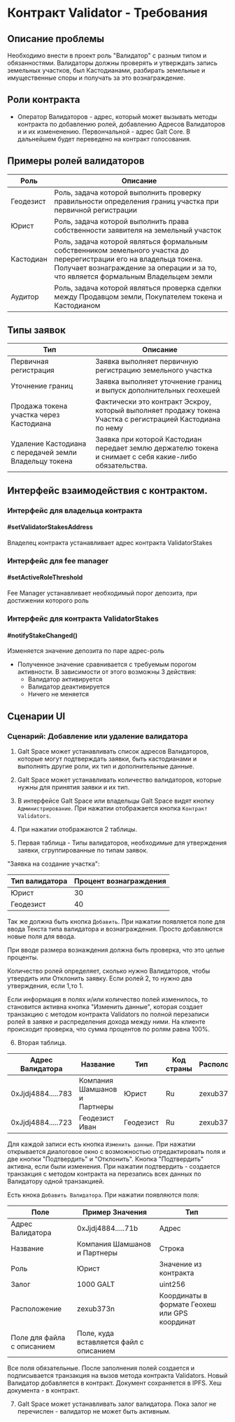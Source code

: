 # Контракт Validator - Требования

## Описание проблемы 
Необходимо внести в проект роль "Валидатор" с разным типом и обязанностями. Валидаторы должны проверять и утверждать запись земельных участков, был Кастодианами, разбирать земельные и имущественные споры и получать за это вознаграждение.

## Роли контракта

- Оператор Валидаторов - адрес, который может вызывать методы контракта по добавлению ролей, добавлению Адресов Валидаторов и и их измененению. Первончальной - адрес Galt Core. В дальнейшем будет переведено на контракт голосования. 

## Примеры ролей валидаторов

|Роль|Описание|
|--------|---------|
|Геодезист|Роль, задача которой выполнить проверку правильности определения границ участка при первичной регистрации|
|Юрист|Роль, задача которой выполнить права собственности заявителя на земельный участок|
|Кастодиан|Роль, задача которой являться формальным собственником земельного участка до перерегистрации его на владельца токена. Получает вознаграждение за операции и за то, что является формальным Владельцем земли|
|Аудитор|Роль, задача которой являться проверка сделки между Продавцом земли, Покупателем токена и Кастодианом|

## Типы заявок

|Тип|Описание|
|--------|---------|
|Первичная регистрация|Заявка выполняет первичную регистрацию земельного участка|
|Уточнение границ|Заявка выполняет уточнение границ и выпуск дополнительных геохешей|
|Продажа токена участка через Кастодиана|Фактически это контракт Эскроу, который выполняет продажу токена Участка с регистрацией Кастодиана по нему|
|Удаление Кастодиана с передачей земли Владельцу токена|Заявка при которой Кастодиан передает землю держателю токена и снимает с себя какие-либо обязательства.|

## Интерфейс взаимодействия с контрактом.
### Интерфейс для владельца контракта
#### #setValidatorStakesAddress
Владелец контракта устанавливает адрес контракта ValidatorStakes

### Интерфейс для fee manager
#### #setActiveRoleThreshold
Fee Manager устанавливает необходимый порог депозита, при достижении которого роль 

### Интерфейс для контракта ValidatorStakes

#### #notifyStakeChanged()
Изменяется значение депозита по паре адрес-роль

* Полученное значение сравнивается с требуемым порогом активности. В зависимости от этого возможны 3 действия:
    * Валидатор активируется
    * Валидатор деактивируется
    * Ничего не меняется



## Сценарии UI

### Сценарий: Добавление или удаление валидатора

1. Galt Space может устанавливать список адресов Валидаторов, которые могут подтверждать заявки, быть кастодианами и выполнять другие роли, их тип и дополнительные данные.

2. Galt Space может устанавливать количество валидаторов, которые нужны для принятия заявки и их тип.

3. В интерфейсе Galt Space или владельцы Galt Space видят кнопку `Администрирование`. При нажатии отображается кнопка `Контракт Validators`. 

4. При нажатии отображаются 2 таблицы.

5. Первая таблица - Типы валидаторов, необходимые для утверждения заявки, сгруппированные по типам заявок.

"Заявка на создание участка":

|Тип валидатора|Процент вознаграждения|
|---------|----------|
|Юрист|30|
|Геодезист|40|

Так же должна быть кнопка `Добавить`. При нажатии появляется поле для ввода Текста типа валидатора и вознаграждения. Просто добавляются новые поля для ввода.

При вводе размера вознаждения должна быть проверка, что это целые проценты.

Количество  ролей определяет, сколько нужно Валидаторов, чтобы утвердить или Отклонить заявку. Если ролей 2, то нужно два утверждения, если 1,то 1.

Если информация в полях и/или количество полей изменилось, то становится активна кнопка "Изменить данные", которая создает транзакцию с методом контракта Validators по полной перезаписи ролей в заявке и распределения дохода между ними. На клиенте происходит проверка, что сумма процентов по ролям равна 100%.

6. Вторая таблица.

|Адрес Валидатора|Название|Тип|Код страны|Расположение| Статус |
|----------|---------|----------|--------|-----------|-----------|
|0xJjdj4884.....783|Компания Шамшанов и Партнеры|Юрист|Ru|zexub373n|Активен|
|0xJjdj4884.....723|Геодезист Иван|Геодезист|Ru|zexub372n|Не Активен|

Для каждой записи есть кнопка `Изменить данные`. При нажатии открывается диалоговое окно с возможностью отредактировать поля и две кнопки "Подтвердить" и "Отклонить". Кнопка "Подтвердить" активна, если были изменения. При нажатии подтвердить - создается транзакция с методом контракта на перезапись всех данных по Валидатору одной транзакцией.

Есть кнока `Добавить Валидатора`. При нажатии появляются поля:

|Поле|Пример Значения|Тип|
|------|-------|------|
|Адрес Валидатора|0xJjdj4884.....71b|Адрес|
|Название|Компания Шамшанов и Партнеры|Строка|
|Роль|Юрист|Значение из контракта|
|Залог|1000 GALT|uint256|
|Расположение|zexub373n|Координаты в формате Геохеш или GPS координат|
|Поле для файла с описанием|Поле, куда вставляется файл с описанием|

Все поля обязательные.
После заполнения полей создается и подписывается транзакция на вызов метода контракта Validators. Новый Валидатор добавляется в контракт. Документ сохраняется в IPFS. Хеш документа - в контракт.

7. Galt Space может устанавливать залог валидатора. Пока залог не перечислен - валидатор не может быть активным.
